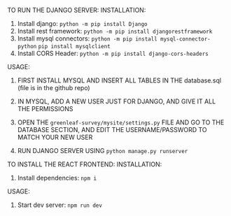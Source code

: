TO RUN THE DJANGO SERVER:
INSTALLATION:
1. Install django: `python -m pip install Django`
2. Install rest framework: `python -m pip install djangorestframework`
3. Install mysql connectors:
`python -m pip install mysql-connector-python`
`pip install mysqlclient`
4. Install CORS Header: `python -m pip install django-cors-headers`

USAGE:
1. FIRST INSTALL MYSQL AND INSERT ALL TABLES IN THE database.sql (file is in the github repo)

2. IN MYSQL, ADD A NEW USER JUST FOR DJANGO, AND GIVE IT ALL THE PERMISSIONS

3. OPEN THE `greenleaf-survey/mysite/settings.py` FILE AND GO TO THE DATABASE SECTION, AND EDIT THE USERNAME/PASSWORD TO MATCH YOUR NEW USER

4. RUN DJANGO SERVER USING `python manage.py runserver`

TO INSTALL THE REACT FRONTEND:
INSTALLATION:
1. Install dependencies: `npm i`

USAGE:
1. Start dev server: `npm run dev`